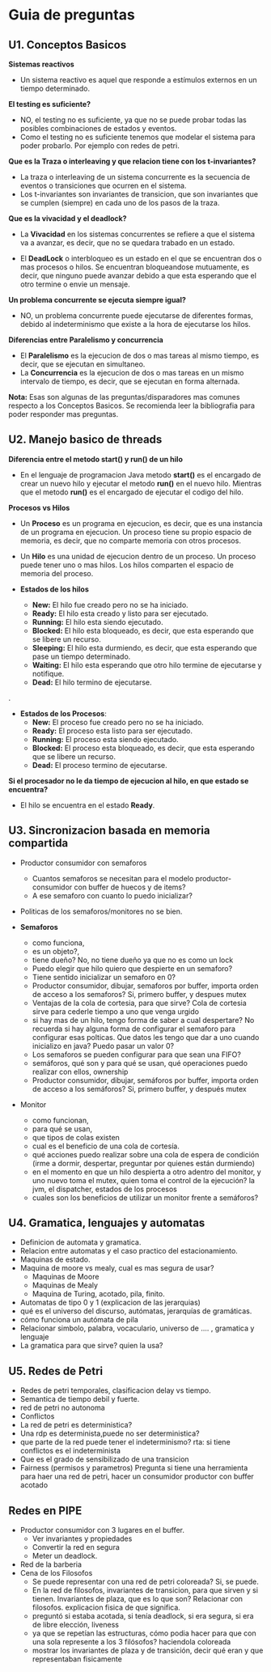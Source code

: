 # Guia de preguntas
## U1. Conceptos Basicos

**Sistemas reactivos**
- Un sistema reactivo es aquel que responde a estímulos externos en un tiempo determinado.

**El testing es suficiente?**
- NO, el testing no es suficiente, ya que no se puede probar todas las posibles combinaciones de estados y eventos.
- Como el testing no es suficiente tenemos que modelar el sistema para poder probarlo. Por ejemplo con redes de petri.

**Que es la Traza o interleaving y que relacion tiene con los t-invariantes?**
- La traza o interleaving de un sistema concurrente es la secuencia de eventos o transiciones que ocurren en el sistema.
- Los t-invariantes son invariantes de transicion, que son invariantes que se cumplen (siempre) en cada uno de los pasos de la traza.

**Que es la vivacidad y el deadlock?**
- La **Vivacidad** en los sistemas concurrentes se refiere a que el sistema va a avanzar, es decir, que no se quedara trabado en un estado.

- El **DeadLock** o interbloqueo es un estado en el que se encuentran dos o mas procesos o hilos. Se encuentran bloqueandose mutuamente, es decir, que ninguno puede avanzar debido a que esta esperando que el otro termine o envie un mensaje.

**Un problema concurrente se ejecuta siempre igual?**
- NO, un problema concurrente puede ejecutarse de diferentes formas, debido al indeterminismo que existe a la hora de ejecutarse los hilos.

**Diferencias entre Paralelismo y concurrencia**
- El **Paralelismo** es la ejecucion de dos o mas tareas al mismo tiempo, es decir, que se ejecutan en simultaneo.
- La **Concurrencia** es la ejecucion de dos o mas tareas en un mismo intervalo de tiempo, es decir, que se ejecutan en forma alternada.

**Nota:** Esas son algunas de las preguntas/disparadores mas comunes respecto a los Conceptos Basicos. Se recomienda leer la bibliografia para poder responder mas preguntas.


## U2. Manejo basico de threads

**Diferencia entre el metodo start() y run() de un hilo**
- En el lenguaje de programacion Java metodo **start()** es el encargado de crear un nuevo hilo y ejecutar el metodo **run()** en el nuevo hilo. 
Mientras que el metodo **run()** es el encargado de ejecutar el codigo del hilo.

**Procesos vs Hilos**
- Un **Proceso** es un programa en ejecucion, es decir, que es una instancia de un programa en ejecucion. Un proceso tiene su propio espacio de memoria, es decir, que no comparte memoria con otros procesos.
- Un **Hilo** es una unidad de ejecucion dentro de un proceso. Un proceso puede tener uno o mas hilos. Los hilos comparten el espacio de memoria del proceso.

- **Estados de los hilos**
    - **New:** El hilo fue creado pero no se ha iniciado.
    - **Ready:** El hilo esta creado y listo para ser ejecutado.
    - **Running:** El hilo esta siendo ejecutado.
    - **Blocked:** El hilo esta bloqueado, es decir, que esta esperando que se libere un recurso.
    - **Sleeping:** El hilo esta durmiendo, es decir, que esta esperando que pase un tiempo determinado.
    - **Waiting:** El hilo esta esperando que otro hilo termine de ejecutarse y notifique.
    - **Dead:** El hilo termino de ejecutarse.

.
- **Estados de los Procesos**:
    - **New:** El proceso fue creado pero no se ha iniciado.
    - **Ready:** El proceso esta listo para ser ejecutado.
    - **Running:** El proceso esta siendo ejecutado.
    - **Blocked:** El proceso esta bloqueado, es decir, que esta esperando que se libere un recurso.
    - **Dead:** El proceso termino de ejecutarse.

**Si el procesador no le da tiempo de ejecucion al hilo, en que estado se encuentra?**
- El hilo se encuentra en el estado **Ready**.

## U3. Sincronizacion basada en memoria compartida
- Productor consumidor con semaforos
    - Cuantos semaforos se necesitan para el modelo productor-consumidor con buffer de huecos y de items?
    - A ese semaforo con cuanto lo puedo inicializar?
- Politicas de los semaforos/monitores no se bien.    

- **Semaforos**
    - como funciona, 
    - es un objeto?, 
    - tiene dueño? No, no tiene dueño ya que no es como un lock
    - Puedo elegir que hilo quiero que despierte en un semaforo?
    - Tiene sentido inicializar un semaforo en 0?
    - Productor consumidor, dibujar, semaforos por buffer, importa orden de acceso a los semaforos? Si, primero buffer, y despues mutex
    - Ventajas de la cola de cortesia, para que sirve? Cola de cortesia sirve para cederle tiempo a uno que venga urgido
    - si hay mas de un hilo, tengo forma de saber a cual despertare? No recuerda si hay alguna forma de configurar el semaforo para configurar esas polticas. Que datos les tengo que dar a uno cuando inicializo en java? Puedo pasar un valor 0?
    - Los semaforos se pueden configurar para que sean una FIFO?
    - semáforos, qué son y para qué se usan, qué operaciones puedo realizar con ellos, ownership
    - Productor consumidor, dibujar, semáforos por buffer, importa orden de acceso a los semáforos? Si, primero buffer, y después mutex

- Monitor
    - como funcionan, 
    - para qué se usan, 
    - que tipos de colas existen
    - cual es el beneficio de una cola de cortesía. 
    - qué acciones puedo realizar sobre una cola de espera de condición (irme a dormir, despertar, preguntar por quienes están durmiendo)
    - en el momento en que un hilo despierta a otro adentro del monitor, y uno nuevo toma el mutex, quien toma el control de la ejecución? la jvm, el dispatcher, estados de los procesos
    - cuales son los beneficios de utilizar un monitor frente a semáforos?



## U4. Gramatica, lenguajes y automatas
- Definicion de automata y gramatica.
- Relacion entre automatas y el caso practico del estacionamiento.
- Maquinas de estado.
- Maquina de moore vs mealy, cual es mas segura de usar?
    - Maquinas de Moore
    - Maquinas de Mealy
    - Maquina de Turing, acotado, pila, finito.
- Automatas de tipo 0 y 1 (explicacion de las jerarquias)
- qué es el universo del discurso, autómatas, jerarquías de gramáticas.
- cómo funciona un autómata de pila
- Relacionar simbolo, palabra, vocaculario, universo de .... , gramatica y lenguaje
- La gramatica para que sirve? quien la usa?

## U5. Redes de Petri
- Redes de petri temporales, clasificacion delay vs tiempo.
- Semantica de tiempo debil y fuerte.
- red de petri no autonoma
- Conflictos
- La red de petri es deterministica?
- Una rdp es determinista,puede no ser deterministica?
- que parte de la red puede tener el indeterminismo?  rta: si tiene conflictos es el indeterminista
- Que es el grado de sensibilizado de una transicion
- Fairness (permisos y parametros) Pregunta si tiene una herramienta para haer una red de petri, hacer un consumidor productor con buffer acotado

## Redes en PIPE
- Productor consumidor con 3 lugares en el buffer.
    - Ver invariantes y propiedades
    - Convertir la red en segura
    - Meter un deadlock.
- Red de la barberia
- Cena de los Filosofos
    - Se puede representar con una red de petri coloreada? Si, se puede.
    - En la red de filosofos, invariantes de transicion, para que sirven y si tienen. Invariantes de plaza, que es lo que son? Relacionar con filosofos. explicacion fisica de que significa.
    - preguntó si estaba acotada, si tenía deadlock, si era segura, si era de libre elección, liveness
    - ya que se repetían las estructuras, cómo podia hacer para que con una sola represente a los 3 filósofos? haciendola coloreada
    - mostrar los invariantes de plaza y de transición, decir qué eran y que representaban fisicamente
